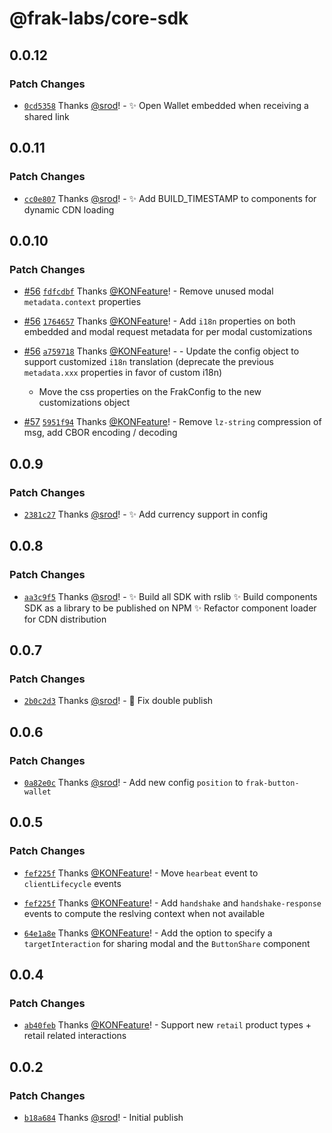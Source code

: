 # @frak-labs/core-sdk

## 0.0.12

### Patch Changes

- [`0cd5358`](https://github.com/frak-id/wallet/commit/0cd53582925ba5bd0c3620a1b61bf4e377b88372) Thanks [@srod](https://github.com/srod)! - ✨ Open Wallet embedded when receiving a shared link

## 0.0.11

### Patch Changes

- [`cc0e807`](https://github.com/frak-id/wallet/commit/cc0e807add74165ac56ebd3289c1d5e90bd367b9) Thanks [@srod](https://github.com/srod)! - ✨ Add BUILD_TIMESTAMP to components for dynamic CDN loading

## 0.0.10

### Patch Changes

- [#56](https://github.com/frak-id/wallet/pull/56) [`fdfcdbf`](https://github.com/frak-id/wallet/commit/fdfcdbf0133fd71dd89b87b061988c0c8225c8c0) Thanks [@KONFeature](https://github.com/KONFeature)! - Remove unused modal `metadata.context` properties

- [#56](https://github.com/frak-id/wallet/pull/56) [`1764657`](https://github.com/frak-id/wallet/commit/176465722aafb9e392bcb62d6b504c6521ab71f8) Thanks [@KONFeature](https://github.com/KONFeature)! - Add `i18n` properties on both embedded and modal request metadata for per modal customizations

- [#56](https://github.com/frak-id/wallet/pull/56) [`a759718`](https://github.com/frak-id/wallet/commit/a759718b2ff4cb6be21a7b8cb535299d0517f99f) Thanks [@KONFeature](https://github.com/KONFeature)! - - Update the config object to support customized `i18n` translation (deprecate the previous `metadata.xxx` properties in favor of custom i18n)

  - Move the css properties on the FrakConfig to the new customizations object

- [#57](https://github.com/frak-id/wallet/pull/57) [`5951f94`](https://github.com/frak-id/wallet/commit/5951f94b7dd5fd7e655df00e85f1d7bab03cfaaa) Thanks [@KONFeature](https://github.com/KONFeature)! - Remove `lz-string` compression of msg, add CBOR encoding / decoding

## 0.0.9

### Patch Changes

- [`2381c27`](https://github.com/frak-id/wallet/commit/2381c274dc6240eeb96f9fd7683315ee4f052aea) Thanks [@srod](https://github.com/srod)! - ✨ Add currency support in config

## 0.0.8

### Patch Changes

- [`aa3c9f5`](https://github.com/frak-id/wallet/commit/aa3c9f5faf690110f4c5de5700c5e825e731941c) Thanks [@srod](https://github.com/srod)! - ✨ Build all SDK with rslib
  ✨ Build components SDK as a library to be published on NPM
  ✨ Refactor component loader for CDN distribution

## 0.0.7

### Patch Changes

- [`2b0c2d3`](https://github.com/frak-id/wallet/commit/2b0c2d3f2f78a3ccf1eb8be1602fb72ab4a39aaf) Thanks [@srod](https://github.com/srod)! - 🐛 Fix double publish

## 0.0.6

### Patch Changes

- [`0a82e0c`](https://github.com/frak-id/wallet/commit/0a82e0c6ea117a36ed2459fd682af52605922733) Thanks [@srod](https://github.com/srod)! - Add new config `position` to `frak-button-wallet`

## 0.0.5

### Patch Changes

- [`fef225f`](https://github.com/frak-id/wallet/commit/fef225ff27b381f0b4f4575f99e44b9dc1400d03) Thanks [@KONFeature](https://github.com/KONFeature)! - Move `hearbeat` event to `clientLifecycle` events

- [`fef225f`](https://github.com/frak-id/wallet/commit/fef225ff27b381f0b4f4575f99e44b9dc1400d03) Thanks [@KONFeature](https://github.com/KONFeature)! - Add `handshake` and `handshake-response` events to compute the reslving context when not available

- [`64e1a8e`](https://github.com/frak-id/wallet/commit/64e1a8eee7bde61cf1fbe1ce269bfdf66f1253f7) Thanks [@KONFeature](https://github.com/KONFeature)! - Add the option to specify a `targetInteraction` for sharing modal and the `ButtonShare` component

## 0.0.4

### Patch Changes

- [`ab40feb`](https://github.com/frak-id/wallet/commit/ab40feb34e0e720027cba6090a70bf5a7aa1c867) Thanks [@KONFeature](https://github.com/KONFeature)! - Support new `retail` product types + retail related interactions

## 0.0.2

### Patch Changes

- [`b18a684`](https://github.com/frak-id/wallet/commit/b18a6841e5faa3523f178603729b7b4f6fe8dea7) Thanks [@srod](https://github.com/srod)! - Initial publish
